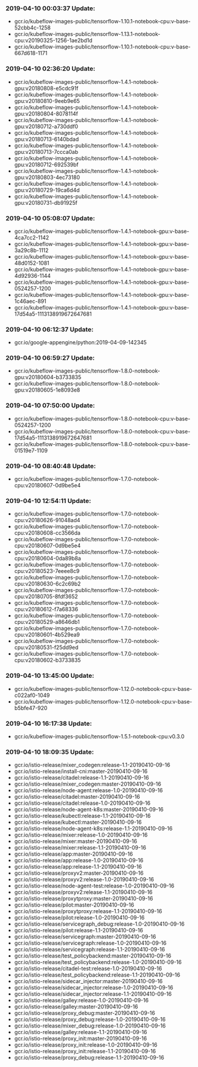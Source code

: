### 2019-04-10 00:03:37 Update:

- gcr.io/kubeflow-images-public/tensorflow-1.10.1-notebook-cpu:v-base-52cbb4c-1258
- gcr.io/kubeflow-images-public/tensorflow-1.13.1-notebook-cpu:v20190325-1256-1ae2bd1d
- gcr.io/kubeflow-images-public/tensorflow-1.10.1-notebook-cpu:v-base-667d618-1171
### 2019-04-10 02:36:20 Update:

- gcr.io/kubeflow-images-public/tensorflow-1.4.1-notebook-gpu:v20180808-e5cdc91f
- gcr.io/kubeflow-images-public/tensorflow-1.4.1-notebook-gpu:v20180810-9eeb9e65
- gcr.io/kubeflow-images-public/tensorflow-1.4.1-notebook-gpu:v20180804-8078114f
- gcr.io/kubeflow-images-public/tensorflow-1.4.1-notebook-gpu:v20180712-a730ddf0
- gcr.io/kubeflow-images-public/tensorflow-1.4.1-notebook-gpu:v20180713-6140bdad
- gcr.io/kubeflow-images-public/tensorflow-1.4.1-notebook-gpu:v20180713-7ccca0ab
- gcr.io/kubeflow-images-public/tensorflow-1.4.1-notebook-gpu:v20180712-692539bf
- gcr.io/kubeflow-images-public/tensorflow-1.4.1-notebook-gpu:v20180803-4ec73180
- gcr.io/kubeflow-images-public/tensorflow-1.4.1-notebook-gpu:v20180729-19ca6d4d
- gcr.io/kubeflow-images-public/tensorflow-1.4.1-notebook-gpu:v20180731-db91925f
### 2019-04-10 05:08:07 Update:

- gcr.io/kubeflow-images-public/tensorflow-1.4.1-notebook-gpu:v-base-4ca7cc2-1142
- gcr.io/kubeflow-images-public/tensorflow-1.4.1-notebook-gpu:v-base-3a29c8b-1112
- gcr.io/kubeflow-images-public/tensorflow-1.4.1-notebook-gpu:v-base-48d0152-1081
- gcr.io/kubeflow-images-public/tensorflow-1.4.1-notebook-gpu:v-base-4d92936-1144
- gcr.io/kubeflow-images-public/tensorflow-1.4.1-notebook-gpu:v-base-0524257-1200
- gcr.io/kubeflow-images-public/tensorflow-1.4.1-notebook-gpu:v-base-1c46aec-891
- gcr.io/kubeflow-images-public/tensorflow-1.4.1-notebook-gpu:v-base-17d54a5-1113138919672647681
### 2019-04-10 06:12:37 Update:

- gcr.io/google-appengine/python:2019-04-09-142345
### 2019-04-10 06:59:27 Update:

- gcr.io/kubeflow-images-public/tensorflow-1.8.0-notebook-gpu:v20180604-b3733835
- gcr.io/kubeflow-images-public/tensorflow-1.8.0-notebook-gpu:v20180605-1e8093e8
### 2019-04-10 07:50:00 Update:

- gcr.io/kubeflow-images-public/tensorflow-1.8.0-notebook-cpu:v-base-0524257-1200
- gcr.io/kubeflow-images-public/tensorflow-1.8.0-notebook-cpu:v-base-17d54a5-1113138919672647681
- gcr.io/kubeflow-images-public/tensorflow-1.8.0-notebook-cpu:v-base-01519e7-1109
### 2019-04-10 08:40:48 Update:

- gcr.io/kubeflow-images-public/tensorflow-1.7.0-notebook-cpu:v20180607-0d9be5e4
### 2019-04-10 12:54:11 Update:

- gcr.io/kubeflow-images-public/tensorflow-1.7.0-notebook-cpu:v20180626-91048ad4
- gcr.io/kubeflow-images-public/tensorflow-1.7.0-notebook-cpu:v20180608-cc3566da
- gcr.io/kubeflow-images-public/tensorflow-1.7.0-notebook-cpu:v20180607-0d9be5e4
- gcr.io/kubeflow-images-public/tensorflow-1.7.0-notebook-cpu:v20180604-0da89b8a
- gcr.io/kubeflow-images-public/tensorflow-1.7.0-notebook-cpu:v20180523-7eeee8c9
- gcr.io/kubeflow-images-public/tensorflow-1.7.0-notebook-cpu:v20180630-6c2c69b2
- gcr.io/kubeflow-images-public/tensorflow-1.7.0-notebook-cpu:v20180705-8fdf3652
- gcr.io/kubeflow-images-public/tensorflow-1.7.0-notebook-cpu:v20180612-f7a68336
- gcr.io/kubeflow-images-public/tensorflow-1.7.0-notebook-cpu:v20180529-a8646db1
- gcr.io/kubeflow-images-public/tensorflow-1.7.0-notebook-cpu:v20180601-4b529ea9
- gcr.io/kubeflow-images-public/tensorflow-1.7.0-notebook-cpu:v20180531-f25dd9ed
- gcr.io/kubeflow-images-public/tensorflow-1.7.0-notebook-cpu:v20180602-b3733835
### 2019-04-10 13:45:00 Update:

- gcr.io/kubeflow-images-public/tensorflow-1.12.0-notebook-cpu:v-base-c022af0-1049
- gcr.io/kubeflow-images-public/tensorflow-1.12.0-notebook-cpu:v-base-b5bfe47-920
### 2019-04-10 16:17:38 Update:

- gcr.io/kubeflow-images-public/tensorflow-1.5.1-notebook-cpu:v0.3.0
### 2019-04-10 18:09:35 Update:

- gcr.io/istio-release/mixer_codegen:release-1.1-20190410-09-16
- gcr.io/istio-release/install-cni:master-20190410-09-16
- gcr.io/istio-release/citadel:release-1.1-20190410-09-16
- gcr.io/istio-release/mixer_codegen:master-20190410-09-16
- gcr.io/istio-release/node-agent:release-1.0-20190410-09-16
- gcr.io/istio-release/citadel:master-20190410-09-16
- gcr.io/istio-release/citadel:release-1.0-20190410-09-16
- gcr.io/istio-release/node-agent-k8s:master-20190410-09-16
- gcr.io/istio-release/kubectl:release-1.1-20190410-09-16
- gcr.io/istio-release/kubectl:master-20190410-09-16
- gcr.io/istio-release/node-agent-k8s:release-1.1-20190410-09-16
- gcr.io/istio-release/mixer:release-1.0-20190410-09-16
- gcr.io/istio-release/mixer:master-20190410-09-16
- gcr.io/istio-release/mixer:release-1.1-20190410-09-16
- gcr.io/istio-release/app:master-20190410-09-16
- gcr.io/istio-release/app:release-1.0-20190410-09-16
- gcr.io/istio-release/app:release-1.1-20190410-09-16
- gcr.io/istio-release/proxyv2:master-20190410-09-16
- gcr.io/istio-release/proxyv2:release-1.0-20190410-09-16
- gcr.io/istio-release/node-agent-test:release-1.0-20190410-09-16
- gcr.io/istio-release/proxyv2:release-1.1-20190410-09-16
- gcr.io/istio-release/proxytproxy:master-20190410-09-16
- gcr.io/istio-release/pilot:master-20190410-09-16
- gcr.io/istio-release/proxytproxy:release-1.1-20190410-09-16
- gcr.io/istio-release/pilot:release-1.0-20190410-09-16
- gcr.io/istio-release/servicegraph_debug:release-1.0-20190410-09-16
- gcr.io/istio-release/pilot:release-1.1-20190410-09-16
- gcr.io/istio-release/servicegraph:master-20190410-09-16
- gcr.io/istio-release/servicegraph:release-1.0-20190410-09-16
- gcr.io/istio-release/servicegraph:release-1.1-20190410-09-16
- gcr.io/istio-release/test_policybackend:master-20190410-09-16
- gcr.io/istio-release/test_policybackend:release-1.0-20190410-09-16
- gcr.io/istio-release/citadel-test:release-1.0-20190410-09-16
- gcr.io/istio-release/test_policybackend:release-1.1-20190410-09-16
- gcr.io/istio-release/sidecar_injector:master-20190410-09-16
- gcr.io/istio-release/sidecar_injector:release-1.0-20190410-09-16
- gcr.io/istio-release/sidecar_injector:release-1.1-20190410-09-16
- gcr.io/istio-release/galley:release-1.0-20190410-09-16
- gcr.io/istio-release/galley:master-20190410-09-16
- gcr.io/istio-release/proxy_debug:master-20190410-09-16
- gcr.io/istio-release/proxy_debug:release-1.0-20190410-09-16
- gcr.io/istio-release/mixer_debug:release-1.0-20190410-09-16
- gcr.io/istio-release/galley:release-1.1-20190410-09-16
- gcr.io/istio-release/proxy_init:master-20190410-09-16
- gcr.io/istio-release/proxy_init:release-1.0-20190410-09-16
- gcr.io/istio-release/proxy_init:release-1.1-20190410-09-16
- gcr.io/istio-release/proxy_debug:release-1.1-20190410-09-16
